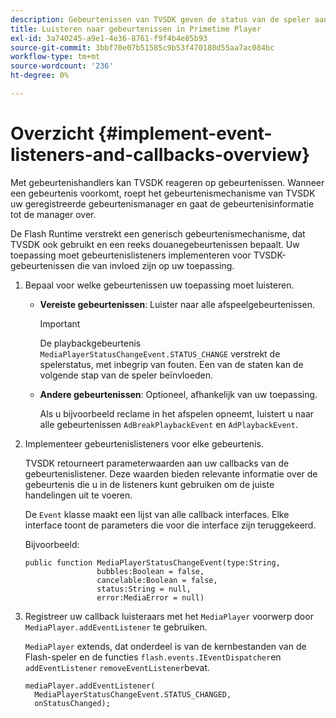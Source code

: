 ```yaml
---
description: Gebeurtenissen van TVSDK geven de status van de speler aan, fouten die optreden, de voltooiing van handelingen die u hebt aangevraagd, zoals een video die wordt afgespeeld, of handelingen die impliciet optreden, zoals een advertentie-bewerking.
title: Luisteren naar gebeurtenissen in Primetime Player
exl-id: 3a740245-a9e1-4e36-8761-f9f4b4e85b93
source-git-commit: 3bbf70e07b51585c9b53f470180d55aa7ac084bc
workflow-type: tm+mt
source-wordcount: '236'
ht-degree: 0%

---
```


# Overzicht {#implement-event-listeners-and-callbacks-overview}

Met gebeurtenishandlers kan TVSDK reageren op gebeurtenissen. Wanneer een gebeurtenis voorkomt, roept het gebeurtenismechanisme van TVSDK uw geregistreerde gebeurtenismanager en gaat de gebeurtenisinformatie tot de manager over.

De Flash Runtime verstrekt een generisch gebeurtenismechanisme, dat TVSDK ook gebruikt en een reeks douanegebeurtenissen bepaalt. Uw toepassing moet gebeurtenislisteners implementeren voor TVSDK-gebeurtenissen die van invloed zijn op uw toepassing.

1. Bepaal voor welke gebeurtenissen uw toepassing moet luisteren.

   * **Vereiste gebeurtenissen**: Luister naar alle afspeelgebeurtenissen.

      >[!IMPORTANT]
      >
      >De playbackgebeurtenis `MediaPlayerStatusChangeEvent.STATUS_CHANGE` verstrekt de spelerstatus, met inbegrip van fouten. Een van de staten kan de volgende stap van de speler beïnvloeden.

   * **Andere gebeurtenissen**: Optioneel, afhankelijk van uw toepassing.

      Als u bijvoorbeeld reclame in het afspelen opneemt, luistert u naar alle gebeurtenissen `AdBreakPlaybackEvent` en `AdPlaybackEvent`.

1. Implementeer gebeurtenislisteners voor elke gebeurtenis.

   TVSDK retourneert parameterwaarden aan uw callbacks van de gebeurtenislistener. Deze waarden bieden relevante informatie over de gebeurtenis die u in de listeners kunt gebruiken om de juiste handelingen uit te voeren.

   De `Event` klasse maakt een lijst van alle callback interfaces. Elke interface toont de parameters die voor die interface zijn teruggekeerd.

   Bijvoorbeeld:

   ```
   public function MediaPlayerStatusChangeEvent(type:String,  
                   bubbles:Boolean = false,  
                   cancelable:Boolean = false,  
                   status:String = null,  
                   error:MediaError = null) 
   ```

1. Registreer uw callback luisteraars met het `MediaPlayer` voorwerp door `MediaPlayer.addEventListener` te gebruiken.

   `MediaPlayer` extends, dat onderdeel is van de kernbestanden van de Flash-speler en de functies  `flash.events.IEventDispatcher`en  `addEventListener`   `removeEventListener`bevat.

   ```
   mediaPlayer.addEventListener( 
     MediaPlayerStatusChangeEvent.STATUS_CHANGED,  
     onStatusChanged);
   ```
